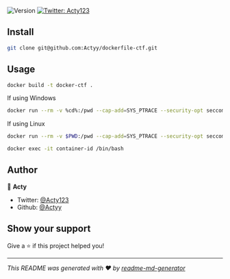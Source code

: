 <p>
  <img alt="Version" src="https://img.shields.io/badge/version-0.1-blue.svg?cacheSeconds=2592000" />
  <a href="https://twitter.com/Acty123" target="_blank">
    <img alt="Twitter: Acty123" src="https://img.shields.io/twitter/follow/Acty123.svg?style=social" />
  </a>
</p>

## Install

```sh
git clone git@github.com:Actyy/dockerfile-ctf.git
```

## Usage

```sh
docker build -t docker-ctf .
```
If using Windows
```sh
docker run --rm -v %cd%:/pwd --cap-add=SYS_PTRACE --security-opt seccomp=unconfined -d --name ctf -i docker-ctf
```
If using Linux
```sh
docker run --rm -v $PWD:/pwd --cap-add=SYS_PTRACE --security-opt seccomp=unconfined -d --name ctf -i docker-ctf
```
```sh
docker exec -it container-id /bin/bash
```
## Author

👤 **Acty**

- Twitter: [@Acty123](https://twitter.com/Acty123)
- Github: [@Actyy](https://github.com/Actyy)

## Show your support

Give a ⭐️ if this project helped you!

---

_This README was generated with ❤️ by [readme-md-generator](https://github.com/kefranabg/readme-md-generator)_
